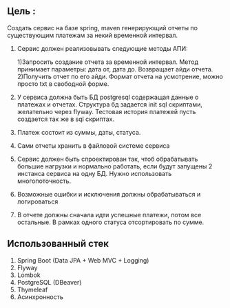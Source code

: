 ## Цель :
Создать сервис на базе spring, maven генерирующий отчеты по существующим платежам за некий временной интервал.

1. Сервис должен реализовывать следующие методы АПИ:
   
    1)Запросить создание отчета за временной интервал. Метод принимает параметры: дата от, дата до. Возвращает айди отчета.
    2)Получить отчет по его айди. Формат отчета на усмотрение, можно просто txt в свободной форме.
3. У сервиса должна быть БД postgresql содержащая данные о платежах и отчетах. Структура бд задается init sql скриптами, желательно через flyway. Тестовая история платежей пусть создается так же в sql скриптах.
4. Платеж состоит из суммы, даты, статуса.
5. Сами отчеты хранить в файловой системе сервиса
6. Сервис должен быть спроектирован так, чтоб обрабатывать большие нагрузки и нормально работать, если будут запущены 2 инстанса сервиса на одну БД. Нужно использовать многопоточность.
7. Возможные ошибки и исключения должны обрабатываться и логироваться
8. В отчете должны сначала идти успешные платежи, потом все остальные. В рамках одного статуса отсортировать по сумме.

## Использованный стек
1. Spring Boot (Data JPA + Web MVC + Logging)
2. Flyway
3. Lombok
4. PostgreSQL (DBeaver)
5. Thymeleaf
6. Асинхронность
				




